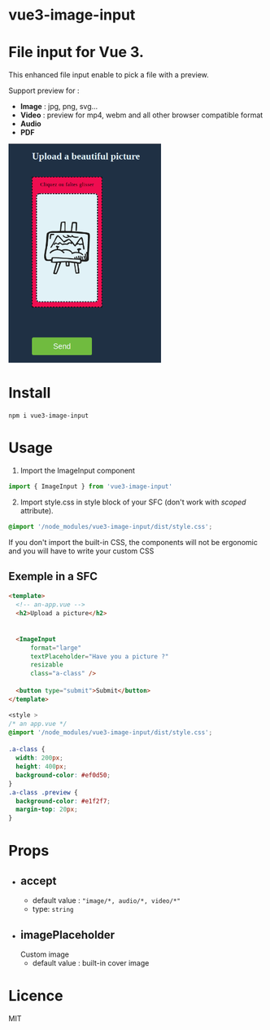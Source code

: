 # vue3-image-input

File input for Vue 3.
=======
This enhanced file input enable to pick a file with a preview.

Support preview for :
* **Image** : jpg, png, svg...
* **Video** : preview for mp4, webm and all other browser compatible format
* **Audio**
* **PDF**


<img src="./media/Screenshot_21.png" width="300" alt="Screenshot de présentation" >

# Install
```
npm i vue3-image-input
```
# Usage
1. Import the ImageInput component
```js
import { ImageInput } from 'vue3-image-input'
```
2. Import style.css in style block of your SFC (don't work with *scoped* attribute).
  ```css
  @import '/node_modules/vue3-image-input/dist/style.css'; 
  ```
If you don't import the built-in CSS, the components will not be ergonomic and you will have to write your custom CSS

## Exemple in a SFC

```html
<template>
  <!-- an-app.vue -->
  <h2>Upload a picture</h2>
  
  
  <ImageInput 
      format="large"
      textPlaceholder="Have you a picture ?"
      resizable
      class="a-class" />

  <button type="submit">Submit</button>
</template>
```

```css
<style >
/* an app.vue */
@import '/node_modules/vue3-image-input/dist/style.css';

.a-class {
  width: 200px;
  height: 400px;
  background-color: #ef0d50;
}
.a-class .preview {
  background-color: #e1f2f7;
  margin-top: 20px;
}

```

# Props
* ## accept
  * default value : ```"image/*, audio/*, video/*"```
  * type: ```string```
* ## imagePlaceholder
  Custom image
  * default value : built-in cover image

# Licence
MIT
